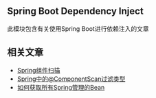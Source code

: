 ## Spring Boot Dependency Inject

此模块包含有关使用Spring Boot进行依赖注入的文章

## 相关文章

+ [Spring组件扫描](http://tu-yucheng.github.io/springboot/2023/05/11/spring-component-scanning.html)
+ [Spring中的@ComponentScan过滤类型](http://tu-yucheng.github.io/springboot/2023/05/11/spring-componentscan-filter-type.html)
+ [如何获取所有Spring管理的Bean](http://tu-yucheng.github.io/springboot/2023/05/11/spring-show-all-beans.html)
